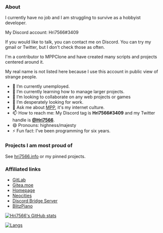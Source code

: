 ### About

I currently have no job and I am struggling to survive as a hobbyist developer.

My Discord account: Hri7566#3409

If you would like to talk, you can contact me on Discord. You can try my gmail or Twitter, but I don't check those as often.

I'm a contributor to MPPClone and have created many scripts and projects centered around it.

My real name is not listed here because I use this account in public view of strange people.

- 🔭 I’m currently unemployed.
- 🌱 I’m currently learning how to manage larger projects.
- 👯 I’m looking to collaborate on any web projects or games
- 🤔 I’m desperately looking for work.
- 💬 Ask me about [MPP](https://mppclone.com), it's my internet culture.
- 📫 How to reach me: My Discord tag is **Hri7566#3409** and my Twitter handle is **[@Hri7566](https://twitter.com/hri7566)**.
- 😄 Pronouns: highness/majesty
- ⚡ Fun fact: I've been programming for six years.

### Projects I am most proud of

See [hri7566.info](https://hri7566.info) or my pinned projects.

### Affiliated links

- [GitLab](https://gitlab.com/hri7566)
- [Gitea.moe](https://gitea.moe/Hri7566)
- [Homepage](https://hri7566.info)
- [Neocities](https://hri7566.neocities.org)
- [Discord Bridge Server](https://discord.gg/k44Eqha)
- [BlitzPiano](https://github.com/BlitzPiano)

<!--
**Hri7566/Hri7566** is a ✨ _special_ ✨ repository because its `README.md` (this file) appears on your GitHub profile.

Here are some ideas to get you started:

- 🔭 I’m currently working on ...
- 🌱 I’m currently learning ...
- 👯 I’m looking to collaborate on ...
- 🤔 I’m looking for help with ...
- 💬 Ask me about ...
- 📫 How to reach me: ...
- 😄 Pronouns: ...
- ⚡ Fun fact: ...
-->

[![Hri7566's GitHub stats](https://github-readme-stats.vercel.app/api?username=hri7566&show_icons=true&theme=dark)](https://metrics.lecoq.io/Hri7566?template=classic)

[![Langs](https://github-readme-stats.vercel.app/api/top-langs/?username=Hri7566&layout=compact&theme=dark)](https://metrics.lecoq.io/Hri7566?template=classic)
